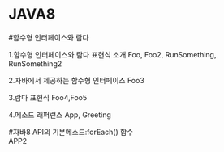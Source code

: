 # JAVA8
#함수형 인터페이스와 람다

1.함수형 인터페이스와 람다 표현식 소개
Foo, Foo2, RunSomething, RunSomething2

2.자바에서 제공하는 함수형 인터페이스
Foo3

3.람다 표현식
Foo4,Foo5

4.메소드 래퍼런스
App, Greeting

#자바8 API의 기본메소드:forEach() 함수<br>
APP2
